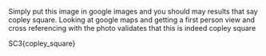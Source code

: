 Simply put this image in google images and you should may results that say copley square. 
Looking at google maps and getting a first person view and cross referencing with the photo validates that this is indeed copley square

SC3{copley_square}
